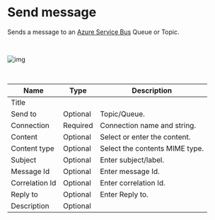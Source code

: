# Send message

Sends a message to an [Azure Service Bus](https://learn.microsoft.com/en-us/azure/service-bus-messaging/service-bus-messaging-overview) Queue or Topic.

<br/>

![img](https://profitbasedocs.blob.core.windows.net/flowimages/sendmsg.png)

<br/>

| Name           | Type     | Description                                      |
|----------------|----------|--------------------------------------------------|
| Title          |          |                                                  |
| Send to        | Optional |  Topic/Queue.                                    |
| Connection     | Required | Connection name and string.                      |
| Content        | Optional | Select or enter the content.                     |
| Content type   | Optional | Select the contents MIME type.                   |
| Subject        | Optional | Enter subject/label.                             |
| Message Id     | Optional | Enter message Id.                                |
| Correlation Id | Optional | Enter correlation Id.                            |
| Reply to       | Optional | Enter Reply to.                                  |
| Description    | Optional |                                                  |